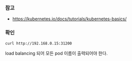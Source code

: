 
### 참고
* https://kubernetes.io/docs/tutorials/kubernetes-basics/

### 확인
```
curl http://192.168.0.15:31200
```

load balancing 되어 모든 pod 이름이 출력되어야 한다.
